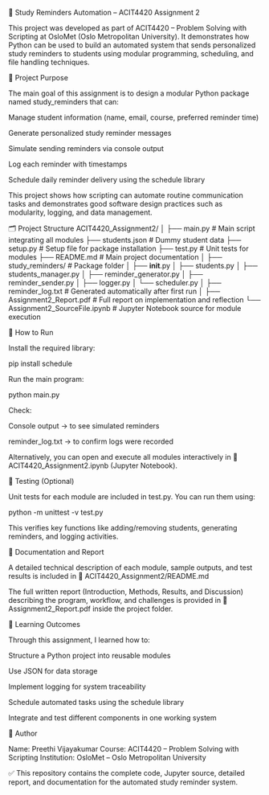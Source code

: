 📘 Study Reminders Automation – ACIT4420 Assignment 2

This project was developed as part of ACIT4420 – Problem Solving with Scripting at OsloMet (Oslo Metropolitan University).
It demonstrates how Python can be used to build an automated system that sends personalized study reminders to students using modular programming, scheduling, and file handling techniques.

🎯 Project Purpose

The main goal of this assignment is to design a modular Python package named study_reminders that can:

Manage student information (name, email, course, preferred reminder time)

Generate personalized study reminder messages

Simulate sending reminders via console output

Log each reminder with timestamps

Schedule daily reminder delivery using the schedule library

This project shows how scripting can automate routine communication tasks and demonstrates good software design practices such as modularity, logging, and data management.

🗂 Project Structure
ACIT4420_Assignment2/
│
├── main.py                     # Main script integrating all modules
├── students.json               # Dummy student data
├── setup.py                    # Setup file for package installation
├── test.py                     # Unit tests for modules
├── README.md                   # Main project documentation
│
├── study_reminders/            # Package folder
│   ├── __init__.py
│   ├── students.py
│   ├── students_manager.py
│   ├── reminder_generator.py
│   ├── reminder_sender.py
│   ├── logger.py
│   └── scheduler.py
│
├── reminder_log.txt            # Generated automatically after first run
│
├── Assignment2_Report.pdf      # Full report on implementation and reflection
└── Assignment2_SourceFile.ipynb  # Jupyter Notebook source for module execution


🚀 How to Run

Install the required library:

pip install schedule


Run the main program:

python main.py


Check:

Console output → to see simulated reminders

reminder_log.txt → to confirm logs were recorded

Alternatively, you can open and execute all modules interactively in
📓 ACIT4420_Assignment2.ipynb (Jupyter Notebook).

🧪 Testing (Optional)

Unit tests for each module are included in test.py.
You can run them using:

python -m unittest -v test.py


This verifies key functions like adding/removing students, generating reminders, and logging activities.

📄 Documentation and Report

A detailed technical description of each module, sample outputs, and test results is included in
📁 ACIT4420_Assignment2/README.md

The full written report (Introduction, Methods, Results, and Discussion) describing the program, workflow, and challenges is provided in
📄 Assignment2_Report.pdf inside the project folder.

🧩 Learning Outcomes

Through this assignment, I learned how to:

Structure a Python project into reusable modules

Use JSON for data storage

Implement logging for system traceability

Schedule automated tasks using the schedule library

Integrate and test different components in one working system

👤 Author

Name: Preethi Vijayakumar
Course: ACIT4420 – Problem Solving with Scripting
Institution: OsloMet – Oslo Metropolitan University

✅ This repository contains the complete code, Jupyter source, detailed report, and documentation for the automated study reminder system.
